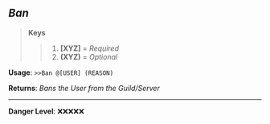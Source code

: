 ## ***Ban***

> **Keys**
>> 1. **[XYZ]** = *Required*
>> 2. **(XYZ)** = *Optional*

**Usage**: ```>>Ban @[USER] (REASON)```

**Returns**: *Bans the User from the Guild/Server*

---
**Danger Level**: ❌❌❌❌❌
